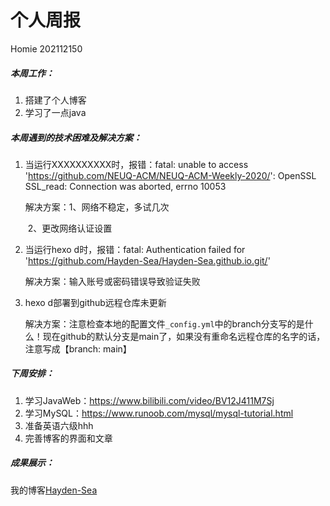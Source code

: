 # 个人周报

Homie 202112150

##### 本周工作：

1. 搭建了个人博客
2. 学习了一点java

##### 本周遇到的技术困难及解决方案：

1. 当运行XXXXXXXXXX时，报错：fatal: unable to access 'https://github.com/NEUQ-ACM/NEUQ-ACM-Weekly-2020/': OpenSSL SSL_read: Connection was aborted, errno 10053

   解决方案：1、网络不稳定，多试几次 

   ​					2、更改网络认证设置

2. 当运行hexo d时，报错：fatal: Authentication failed for 'https://github.com/Hayden-Sea/Hayden-Sea.github.io.git/'

   解决方案：输入账号或密码错误导致验证失败
   
3. hexo d部署到github远程仓库未更新

   解决方案：注意检查本地的配置文件`_config.yml`中的branch分支写的是什么！现在github的默认分支是main了，如果没有重命名远程仓库的名字的话，注意写成【branch: main】

##### 下周安排：

1. 学习JavaWeb：https://www.bilibili.com/video/BV12J411M7Sj
2. 学习MySQL：https://www.runoob.com/mysql/mysql-tutorial.html
3. 准备英语六级hhh
3. 完善博客的界面和文章

##### 成果展示：

我的博客[Hayden-Sea](http://hayden-sea.cn/)